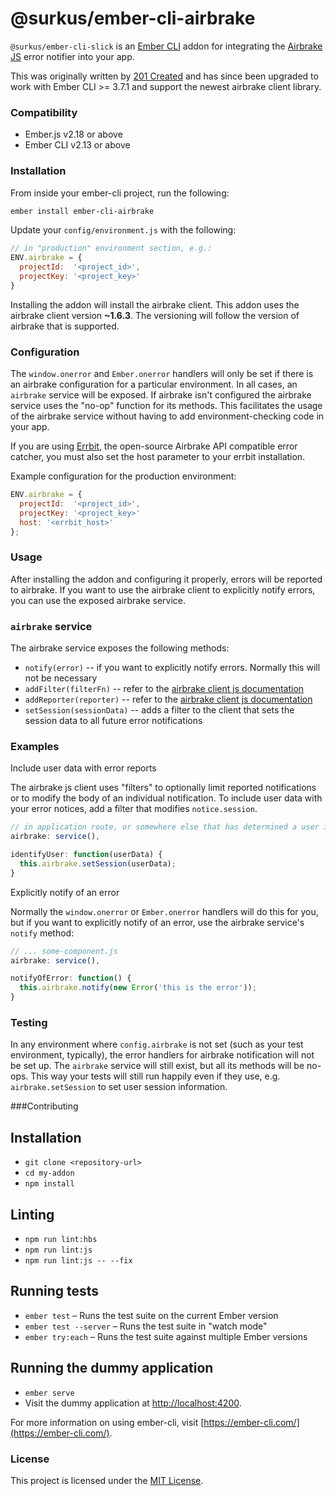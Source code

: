 # @surkus/ember-cli-airbrake

`@surkus/ember-cli-slick` is an [Ember CLI](http://www.ember-cli.com/) addon for integrating the [Airbrake JS](https://github.com/airbrake/airbrake-js) error notifier into your app.

This was originally written by [201 Created](https://github.com/201-created/ember-cli-airbrake) and has since been upgraded to work with Ember CLI >= 3.7.1 and support the newest airbrake client library.

### Compatibility

* Ember.js v2.18 or above
* Ember CLI v2.13 or above

### Installation

From inside your ember-cli project, run the following:

```bash
ember install ember-cli-airbrake
```

 Update your `config/environment.js` with the following:

```javascript
// in "production" environment section, e.g.:
ENV.airbrake = {
  projectId:  '<project_id>',
  projectKey: '<project_key>'
}
```

Installing the addon will install the airbrake client. This addon uses the airbrake client version **~1.6.3**. The versioning will follow the version of airbrake that is supported.

### Configuration

The `window.onerror` and `Ember.onerror` handlers will only be set if there is an airbrake configuration for a particular environment.
In all cases, an `airbrake` service will be exposed. If airbrake isn't configured the airbrake service uses the "no-op" function for its methods. This facilitates the usage of the airbrake service without having to add environment-checking code in your app.

If you are using [Errbit](https://github.com/errbit/errbit), the open-source Airbrake API compatible error catcher, you must also set the host parameter to your errbit installation.

Example configuration for the production environment:
```javascript
ENV.airbrake = {
  projectId:  '<project_id>',
  projectKey: '<project_key>'
  host: '<errbit_host>'
};
```

### Usage

After installing the addon and configuring it properly, errors will be reported to airbrake.
If you want to use the airbrake client to explicitly notify errors, you can use the exposed airbrake service.

### `airbrake` service

The airbrake service exposes the following methods:

  * `notify(error)` -- if you want to explicitly notify errors. Normally this will not be necessary
  * `addFilter(filterFn)` -- refer to the [airbrake client js documentation](https://github.com/airbrake/airbrake-js)
  * `addReporter(reporter)` -- refer to the [airbrake client js documentation](https://github.com/airbrake/airbrake-js)
  * `setSession(sessionData)` -- adds a filter to the client that sets the session data to all future error notifications

### Examples

Include user data with error reports

The airbrake js client uses "filters" to optionally limit reported notifications or to modify the body of an individual notification.
To include user data with your error notices, add a filter that modifies `notice.session`.

```javascript
// in application route, or somewhere else that has determined a user is logged in
airbrake: service(),

identifyUser: function(userData) {
  this.airbrake.setSession(userData);
}
```

Explicitly notify of an error

Normally the `window.onerror` or `Ember.onerror` handlers will do this for you, but if you want to
explicitly notify of an error, use the airbrake service's `notify` method:

```javascript
// ... some-component.js
airbrake: service(),

notifyOfError: function() {
  this.airbrake.notify(new Error('this is the error'));
}
```

### Testing

In any environment where `config.airbrake` is not set (such as your test environment, typically),
the error handlers for airbrake notification will not be set up. The `airbrake` service will still
exist, but all its methods will be no-ops. This way your tests will still run happily even
if they use, e.g. `airbrake.setSession` to set user session information.


###Contributing

## Installation

* `git clone <repository-url>`
* `cd my-addon`
* `npm install`

## Linting

* `npm run lint:hbs`
* `npm run lint:js`
* `npm run lint:js -- --fix`

## Running tests

* `ember test` – Runs the test suite on the current Ember version
* `ember test --server` – Runs the test suite in "watch mode"
* `ember try:each` – Runs the test suite against multiple Ember versions

## Running the dummy application

* `ember serve`
* Visit the dummy application at [http://localhost:4200](http://localhost:4200).

For more information on using ember-cli, visit [https://ember-cli.com/](https://ember-cli.com/).

### License

This project is licensed under the [MIT License](LICENSE.md).
